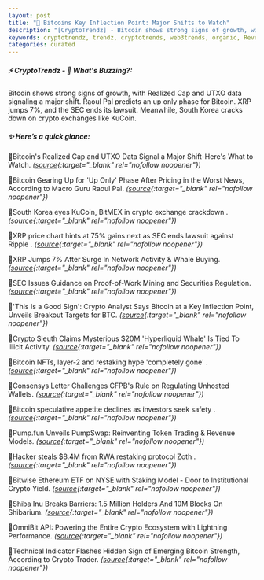 ```yaml
---
layout: post
title: "🌌 Bitcoins Key Inflection Point: Major Shifts to Watch"
description: "[CryptoTrendz] - Bitcoin shows strong signs of growth, with Realized Cap and UTXO data signaling a major shift. Raoul Pal predicts an up only phase for Bitcoin. XRP jumps 7%, and the SEC ends its lawsuit. Meanwhile, South Korea cracks down on crypto exchanges like KuCoin."
keywords: cryptotrendz, trendz, cryptotrends, web3trends, organic, Revenue, Trading, Token, Bitcoin, investors, Mining, Analyst, SEC, Ethereum, Network, crypto, Korea
categories: curated
---
```


##### ⚡ CryptoTrendz - 📌 *What's Buzzing?:*

Bitcoin shows strong signs of growth, with Realized Cap and UTXO data signaling a major shift. Raoul Pal predicts an up only phase for Bitcoin. XRP jumps 7%, and the SEC ends its lawsuit. Meanwhile, South Korea cracks down on crypto exchanges like KuCoin.

##### ✨ *Here’s a quick glance:*


🔹Bitcoin's Realized Cap and UTXO Data Signal a Major Shift-Here's What to Watch. *([source](https://s.avyag.com/ctm3){:target="_blank" rel="nofollow noopener"})*

🔹Bitcoin Gearing Up for 'Up Only' Phase After Pricing in the Worst News, According to Macro Guru Raoul Pal. *([source](https://s.avyag.com/dbjj){:target="_blank" rel="nofollow noopener"})*

🔹South Korea eyes KuCoin, BitMEX in crypto exchange crackdown . *([source](https://s.avyag.com/rhne){:target="_blank" rel="nofollow noopener"})*

🔹XRP price chart hints at 75% gains next as SEC ends lawsuit against Ripple . *([source](https://s.avyag.com/6fmd){:target="_blank" rel="nofollow noopener"})*

🔹XRP Jumps 7% After Surge In Network Activity & Whale Buying. *([source](https://s.avyag.com/mswe){:target="_blank" rel="nofollow noopener"})*

🔹SEC Issues Guidance on Proof-of-Work Mining and Securities Regulation. *([source](https://s.avyag.com/5y3n){:target="_blank" rel="nofollow noopener"})*

🔹'This Is a Good Sign': Crypto Analyst Says Bitcoin at a Key Inflection Point, Unveils Breakout Targets for BTC. *([source](https://s.avyag.com/gkr7){:target="_blank" rel="nofollow noopener"})*

🔹Crypto Sleuth Claims Mysterious $20M 'Hyperliquid Whale' Is Tied To Illicit Activity. *([source](https://s.avyag.com/bnr0){:target="_blank" rel="nofollow noopener"})*

🔹Bitcoin NFTs, layer-2 and restaking hype 'completely gone' . *([source](https://s.avyag.com/cbya){:target="_blank" rel="nofollow noopener"})*

🔹Consensys Letter Challenges CFPB's Rule on Regulating Unhosted Wallets. *([source](https://s.avyag.com/gncf){:target="_blank" rel="nofollow noopener"})*

🔹Bitcoin speculative appetite declines as investors seek safety . *([source](https://s.avyag.com/wsvd){:target="_blank" rel="nofollow noopener"})*

🔹Pump.fun Unveils PumpSwap: Reinventing Token Trading & Revenue Models. *([source](https://s.avyag.com/x9vu){:target="_blank" rel="nofollow noopener"})*

🔹Hacker steals $8.4M from RWA restaking protocol Zoth . *([source](https://s.avyag.com/w5ht){:target="_blank" rel="nofollow noopener"})*

🔹Bitwise Ethereum ETF on NYSE with Staking Model - Door to Institutional Crypto Yield. *([source](https://s.avyag.com/ntt1){:target="_blank" rel="nofollow noopener"})*

🔹Shiba Inu Breaks Barriers: 1.5 Million Holders And 10M Blocks On Shibarium. *([source](https://s.avyag.com/4lj9){:target="_blank" rel="nofollow noopener"})*

🔹OmniBit API: Powering the Entire Crypto Ecosystem with Lightning Performance. *([source](https://s.avyag.com/7ysu){:target="_blank" rel="nofollow noopener"})*

🔹Technical Indicator Flashes Hidden Sign of Emerging Bitcoin Strength, According to Crypto Trader. *([source](https://s.avyag.com/yejz){:target="_blank" rel="nofollow noopener"})*
